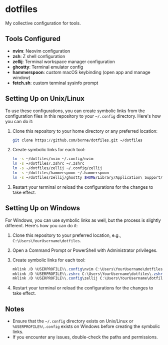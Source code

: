 # dotfiles

My collective configuration for tools.

## Tools Configured

- **nvim**: Neovim configuration
- **zsh**: Z shell configuration
- **zellij**: Terminal workspace manager configuration
- **ghostty**: Terminal emulator config 
- **hammerspoon**: custom macOS keybinding (open app and manage window)
- **fetch.sh**: custom terminal sysinfo prompt

## Setting Up on Unix/Linux

To use these configurations, you can create symbolic links from the configuration files in this repository to your `~/.config` directory. Here's how you can do it:

1. Clone this repository to your home directory or any preferred location:
   ```bash
   git clone https://github.com/bxrne/dotfiles.git ~/dotfiles
   ```

2. Create symbolic links for each tool:

   ```bash
   ln -s ~/dotfiles/nvim ~/.config/nvim
   ln -s ~/dotfiles/.zshrc ~/.zshrc
   ln -s ~/dotfiles/zellij ~/.config/zellij
   ln -s ~/dotfiles/hammerspoon ~/.hammerspoon
   ln -s ~/dotfiles/zellij/ghostty $HOME/Library/Application\ Support/com.mitchellh.ghostty/config # Use XDG home on non-macOS systems
   ```

3. Restart your terminal or reload the configurations for the changes to take effect.

## Setting Up on Windows

For Windows, you can use symbolic links as well, but the process is slightly different. Here's how you can do it:

1. Clone this repository to your preferred location, e.g., `C:\Users\YourUsername\dotfiles`.

2. Open a Command Prompt or PowerShell with Administrator privileges.

3. Create symbolic links for each tool:
   ```powershell
   mklink /D %USERPROFILE%\.config\nvim C:\Users\YourUsername\dotfiles\nvim
   mklink /D %USERPROFILE%\.zshrc C:\Users\YourUsername\dotfiles\.zshrc
   mklink /D %USERPROFILE%\.config\zellij C:\Users\YourUsername\dotfiles\zellij
   ```

4. Restart your terminal or reload the configurations for the changes to take effect.

## Notes

- Ensure that the `~/.config` directory exists on Unix/Linux or `%USERPROFILE%\.config` exists on Windows before creating the symbolic links.
- If you encounter any issues, double-check the paths and permissions.


